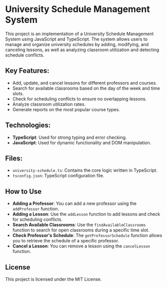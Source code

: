# University Schedule Management System

This project is an implementation of a University Schedule Management System using JavaScript and TypeScript. The system allows users to manage and organize university schedules by adding, modifying, and canceling lessons, as well as analyzing classroom utilization and detecting schedule conflicts.

## Key Features:
- Add, update, and cancel lessons for different professors and courses.
- Search for available classrooms based on the day of the week and time slots.
- Check for scheduling conflicts to ensure no overlapping lessons.
- Analyze classroom utilization rates.
- Generate reports on the most popular course types.

## Technologies:
- **TypeScript**: Used for strong typing and error checking.
- **JavaScript**: Used for dynamic functionality and DOM manipulation.

## Files:
- `university-schedule.ts`: Contains the core logic written in TypeScript.
- `tsconfig.json`: TypeScript configuration file.

## How to Use

- **Adding a Professor**: You can add a new professor using the `addProfessor` function.
- **Adding a Lesson**: Use the `addLesson` function to add lessons and check for scheduling conflicts.
- **Search Available Classrooms**: Use the `findAvailableClassrooms` function to search for open classrooms during a specific time slot.
- **Check Professor's Schedule**: The `getProfessorSchedule` function allows you to retrieve the schedule of a specific professor.
- **Cancel a Lesson**: You can remove a lesson using the `cancelLesson` function.

## License

This project is licensed under the MIT License.
